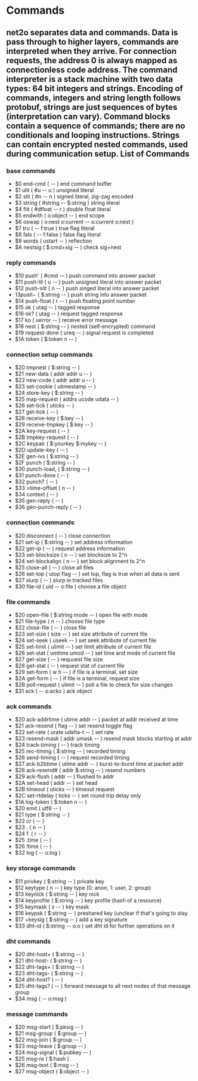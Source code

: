 Commands
========
net2o separates data and commands.  Data is pass through to higher
layers, commands are interpreted when they arrive.  For connection
requests, the address 0 is always mapped as connectionless code
address.
The command interpreter is a stack machine with two data types: 64
bit integers and strings.  Encoding of commands, integers and string
length follows protobuf, strings are just sequences of bytes
(interpretation can vary).  Command blocks contain a sequence of
commands; there are no conditionals and looping instructions.
Strings can contain encrypted nested commands, used during
communication setup.
List of Commands
----------------
### base commands ###
+ $0 end-cmd ( -- )
  end command buffer
+ $1 ulit ( #u -- u )
  unsigned literal
+ $2 slit ( #n -- n )
  signed literal, zig-zag encoded
+ $3 string ( #string -- $:string )
  string literal
+ $4 flit ( #dfloat -- r )
  double float literal
+ $5 endwith ( o:object -- )
  end scope
+ $6 oswap ( o:nest o:current -- o:current o:nest )
+ $7 tru ( -- f:true )
  true flag literal
+ $8 fals ( -- f:false )
  false flag literal
+ $9 words ( ustart -- )
  reflection
+ $A nestsig ( $:cmd+sig -- )
  check sig+nest
### reply commands ###
+ $10 push' ( #cmd -- )
  push command into answer packet
+ $11 push-lit ( u -- )
  push unsigned literal into answer packet
+ $12 push-slit ( n -- )
  push singed literal into answer packet
+ $13 push-$ ( $:string -- )
  push string into answer packet
+ $14 push-float ( r -- )
  push floating point number
+ $15 ok ( utag -- )
  tagged response
+ $16 ok? ( utag -- )
  request tagged response
+ $17 ko ( uerror -- )
  receive error message
+ $18 nest ( $:string -- )
  nested (self-encrypted) command
+ $19 request-done ( ureq -- )
  signal request is completed
+ $1A token ( $:token n -- )
### connection setup commands ###
+ $20 tmpnest ( $:string -- )
+ $21 new-data ( addr addr u -- )
+ $22 new-code ( addr addr u -- )
+ $23 set-cookie ( utimestamp -- )
+ $24 store-key ( $:string -- )
+ $25 map-request ( addrs ucode udata -- )
+ $26 set-tick ( uticks -- )
+ $27 get-tick ( -- )
+ $28 receive-key ( $:key -- )
+ $29 receive-tmpkey ( $:key -- )
+ $2A key-request ( -- )
+ $2B tmpkey-request ( -- )
+ $2C keypair ( $:yourkey $:mykey -- )
+ $2D update-key ( -- )
+ $2E gen-ivs ( $:string -- )
+ $2F punch ( $:string -- )
+ $30 punch-load, ( $:string -- )
+ $31 punch-done ( -- )
+ $32 punch? ( -- )
+ $33 >time-offset ( n -- )
+ $34 context ( -- )
+ $35 gen-reply ( -- )
+ $36 gen-punch-reply ( -- )
### connection commands ###
+ $20 disconnect ( -- )
  close connection
+ $21 set-ip ( $:string -- )
  set address information
+ $22 get-ip ( -- )
  request address information
+ $23 set-blocksize ( n -- )
  set blocksize to 2^n
+ $24 set-blockalign ( n -- )
  set block alignment to 2^n
+ $25 close-all ( -- )
  close all files
+ $26 set-top ( utop flag -- )
  set top, flag is true when all data is sent
+ $27 slurp ( -- )
  slurp in tracked files
+ $30 file-id ( uid -- o:file )
  choose a file object
### file commands ###
+ $20 open-file ( $:string mode -- )
  open file with mode
+ $21 file-type ( n -- )
  choose file type
+ $22 close-file ( -- )
  close file
+ $23 set-size ( size -- )
  set size attribute of current file
+ $24 set-seek ( useek -- )
  set seek attribute of current file
+ $25 set-limit ( ulimit -- )
  set limit attribute of current file
+ $26 set-stat ( umtime umod -- )
  set time and mode of current file
+ $27 get-size ( -- )
  requuest file size
+ $28 get-stat ( -- )
  request stat of current file
+ $29 set-form ( w h -- )
  if file is a terminal, set size
+ $2A get-form ( -- )
  if file is a terminal, request size
+ $2B poll-request ( ulimit -- )
  poll a file to check for size changes
+ $31 ack ( -- o:acko )
  ack object
### ack commands ###
+ $20 ack-addrtime ( utime addr -- )
  packet at addr received at time
+ $21 ack-resend ( flag -- )
  set resend toggle flag
+ $22 set-rate ( urate udelta-t -- )
  set rate 
+ $23 resend-mask ( addr umask -- )
  resend mask blocks starting at addr
+ $24 track-timing ( -- )
  track timing
+ $25 rec-timing ( $:string -- )
  recorded timing
+ $26 send-timing ( -- )
  request recorded timing
+ $27 ack-b2btime ( utime addr -- )
  burst-to-burst time at packet addr
+ $28 ack-resend# ( addr $:string -- )
  resend numbers
+ $29 ack-flush ( addr -- )
  flushed to addr
+ $2A set-head ( addr -- )
  set head
+ $2B timeout ( uticks -- )
  timeout request
+ $2C set-rtdelay ( ticks -- )
  set round trip delay only
+ $1A log-token ( $:token n -- )
+ $20 emit ( utf8 -- )
+ $21 type ( $:string -- )
+ $22 cr ( -- )
+ $23 . ( n -- )
+ $24 f. ( r -- )
+ $25 .time ( -- )
+ $26 !time ( -- )
+ $32 log ( -- o:log )
### key storage commands ###
+ $11 privkey ( $:string -- )
  private key
+ $12 keytype ( n -- )
key type (0: anon, 1: user, 2: group)
+ $13 keynick ( $:string -- )
key nick
+ $14 keyprofile ( $:string -- )
key profile (hash of a resource)
+ $15 keymask ( x -- )
key mask
+ $16 keypsk ( $:string -- )
preshared key (unclear if that's going to stay
+ $17 +keysig ( $:string -- )
add a key signature
+ $33 dht-id ( $:string -- o:o )
set dht id for further operations on it
### dht commands ###
+ $20 dht-host+ ( $:string -- )
+ $21 dht-host- ( $:string -- )
+ $22 dht-tags+ ( $:string -- )
+ $23 dht-tags- ( $:string -- )
+ $24 dht-host? ( -- )
+ $25 dht-tags? ( -- )
  forward message to all next nodes of that message group
+ $34 msg ( -- o:msg )
### message commands ###
+ $20 msg-start ( $:pksig -- )
+ $21 msg-group ( $:group -- )
+ $22 msg-join ( $:group -- )
+ $23 msg-leave ( $:group -- )
+ $24 msg-signal ( $:pubkey -- )
+ $25 msg-re ( $:hash )
+ $26 msg-text ( $:msg -- )
+ $27 msg-object ( $:object -- )
